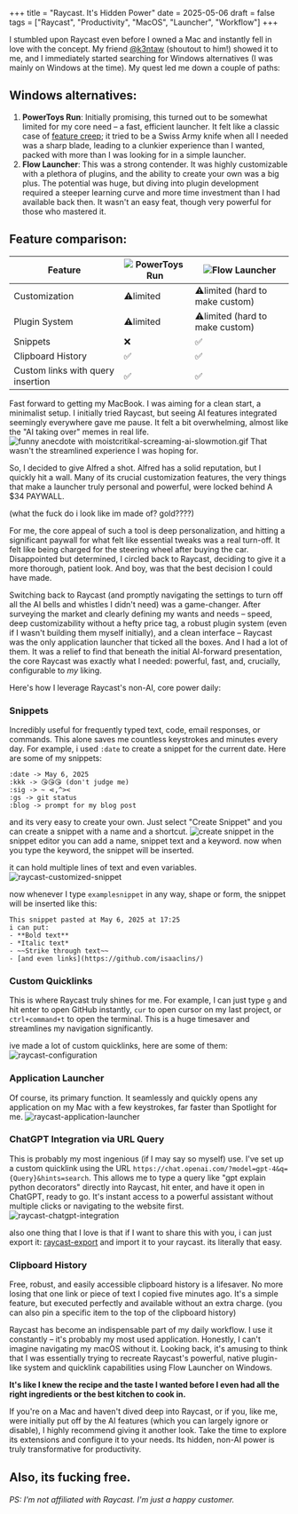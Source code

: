 +++
title = "Raycast. It's Hidden Power"
date = 2025-05-06
draft = false
tags = ["Raycast", "Productivity", "MacOS", "Launcher", "Workflow"]
+++

I stumbled upon Raycast even before I owned a Mac and instantly fell in love with the concept.
My friend [@k3ntaw](https://github.com/k3ntaw/) (shoutout to him!) showed it to me, and I immediately started searching for Windows alternatives (I was mainly on Windows at the time).
My quest led me down a couple of paths:

## Windows alternatives:

1.  **PowerToys Run**: Initially promising, this turned out to be somewhat limited for my core need – a fast, efficient launcher. It felt like a classic case of [feature creep](https://en.wikipedia.org/wiki/Feature_creep); it tried to be a Swiss Army knife when all I needed was a sharp blade, leading to a clunkier experience than I wanted, packed with more than I was looking for in a simple launcher.
2.  **Flow Launcher**: This was a strong contender. It was highly customizable with a plethora of plugins, and the ability to create your own was a big plus. The potential was huge, but diving into plugin development required a steeper learning curve and more time investment than I had available back then. It wasn't an easy feat, though very powerful for those who mastered it.

## Feature comparison:

| Feature                           | ![PowerToys Run](https://github.com/isaaclins/isaaclins.github.io/blob/main/assets/img/svg/powertoys.svg) | ![Flow Launcher](https://github.com/isaaclins/isaaclins.github.io/blob/main/assets/img/svg/flow-launcher.svg) |
| --------------------------------- | --------------------------------------------------------------------------------------------------------- | ------------------------------------------------------------------------------------------------------------- |
| Customization                     | ⚠️limited                                                                                                 | ⚠️limited (hard to make custom)                                                                               |
| Plugin System                     | ⚠️limited                                                                                                 | ⚠️limited (hard to make custom)                                                                               |
| Snippets                          | ❌                                                                                                        | ✅                                                                                                            |
| Clipboard History                 | ✅                                                                                                        | ✅                                                                                                            |
| Custom links with query insertion | ✅                                                                                                        | ✅                                                                                                            |

Fast forward to getting my MacBook. I was aiming for a clean start, a minimalist setup.
I initially tried Raycast, but seeing AI features integrated seemingly everywhere gave me pause.
It felt a bit overwhelming, almost like the "AI taking over" memes in real life.
![funny anecdote with moistcritikal-screaming-ai-slowmotion.gif](https://github.com/isaaclins/isaaclins.github.io/blob/main/assets/img/moistcritikal-screaming-ai-slowmotion.gif)
That wasn't the streamlined experience I was hoping for.

So, I decided to give Alfred a shot. Alfred has a solid reputation, but I quickly hit a wall.
Many of its crucial customization features, the very things that make a launcher truly personal and powerful, were locked behind A $34 PAYWALL.

(what the fuck do i look like im made of? gold????)


For me, the core appeal of such a tool is deep personalization, and hitting a significant paywall for what felt like essential tweaks was a real turn-off.
It felt like being charged for the steering wheel after buying the car.
Disappointed but determined, I circled back to Raycast, deciding to give it a more thorough, patient look.
And boy, was that the best decision I could have made.

Switching back to Raycast (and promptly navigating the settings to turn off all the AI bells and whistles I didn't need) was a game-changer.
After surveying the market and clearly defining my wants and needs – speed, deep customizability without a hefty price tag, a robust plugin system (even if I wasn't building them myself initially), and a clean interface – Raycast was the only application launcher that ticked all the boxes.
And I had a lot of them. It was a relief to find that beneath the initial AI-forward presentation, the core Raycast was exactly what I needed: powerful, fast, and, crucially, configurable to _my_ liking.

Here's how I leverage Raycast's non-AI, core power daily:

### Snippets

Incredibly useful for frequently typed text, code, email responses, or commands. This alone saves me countless keystrokes and minutes every day.
For example, i used `:date` to create a snippet for the current date. Here are some of my snippets:

```
:date -> May 6, 2025
:kkk -> 😘😘😘 (don't judge me)
:sig -> ~ ⋖,^><
:gs -> git status
:blog -> prompt for my blog post
```

and its very easy to create your own.
Just select "Create Snippet" and you can create a snippet with a name and a shortcut.
![create snippet](https://github.com/isaaclins/isaaclins.github.io/blob/main/assets/img/raycast-create-snippet.png?raw=true)
in the snippet editor you can add a name, snippet text and a keyword.
now when you type the keyword, the snippet will be inserted.

it can hold multiple lines of text and even variables.
![raycast-customized-snippet](https://github.com/isaaclins/isaaclins.github.io/blob/main/assets/img/raycast-customized-snippet.png?raw=true)

now whenever I type `examplesnippet` in any way, shape or form, the snippet will be inserted like this:

```
This snippet pasted at May 6, 2025 at 17:25
i can put:
- **Bold text**
- *Italic text*
- ~~Strike through text~~
- [and even links](https://github.com/isaaclins/)
```

### Custom Quicklinks

This is where Raycast truly shines for me. For example, I can just type `g` and hit enter to open GitHub instantly, `cur` to open cursor on my last project, or `ctrl+command+t` to open the terminal. This is a huge timesaver and streamlines my navigation significantly.

ive made a lot of custom quicklinks, here are some of them:
![raycast-configuration](https://github.com/isaaclins/isaaclins.github.io/blob/main/assets/img/raycast-configuration.png?raw=true)

### Application Launcher

Of course, its primary function. It seamlessly and quickly opens any application on my Mac with a few keystrokes, far faster than Spotlight for me.
![raycast-application-launcher](https://github.com/isaaclins/isaaclins.github.io/blob/main/assets/img/raycast-application-launcher.png?raw=true)

### ChatGPT Integration via URL Query

This is probably my most ingenious (if I may say so myself) use. I've set up a custom quicklink using the URL `https://chat.openai.com/?model=gpt-4&q={Query}&hints=search`. This allows me to type a query like "gpt explain python decorators" directly into Raycast, hit enter, and have it open in ChatGPT, ready to go. It's instant access to a powerful assistant without multiple clicks or navigating to the website first.
![raycast-chatgpt-integration](https://github.com/isaaclins/isaaclins.github.io/blob/main/assets/img/raycast-chatgpt-integration.gif?raw=true)

also one thing that I love is that if I want to share this with you, i can just export it:
[raycast-export](https://ray.so/quicklinks/shared?quicklinks=%7B%22link%22:%22https:%5C/%5C/chat.openai.com%5C/?model%3Dgpt-4%26q%3D%7Bargument%20name%3D%5C%22Argument%5C%22%7D%26hints%3Dsearch%22,%22name%22:%22Ask%20ChatGPT%22%7D)
and import it to your raycast.
its literally that easy.

### Clipboard History

Free, robust, and easily accessible clipboard history is a lifesaver.
No more losing that one link or piece of text I copied five minutes ago.
It's a simple feature, but executed perfectly and available without an extra charge.
(you can also pin a specific item to the top of the clipboard history)

Raycast has become an indispensable part of my daily workflow.
I use it constantly – it's probably my most used application.
Honestly, I can't imagine navigating my macOS without it.
Looking back, it's amusing to think that I was essentially trying to recreate Raycast's powerful, native plugin-like system and quicklink capabilities using Flow Launcher on Windows.

**It's like I knew the recipe and the taste I wanted before I even had all the right ingredients or the best kitchen to cook in.**

If you're on a Mac and haven't dived deep into Raycast, or if you, like me, were initially put off by the AI features (which you can largely ignore or disable), I highly recommend giving it another look.
Take the time to explore its extensions and configure it to your needs.
Its hidden, non-AI power is truly transformative for productivity.

## Also, its fucking free.

###### PS: I'm not affiliated with Raycast. I'm just a happy customer.
